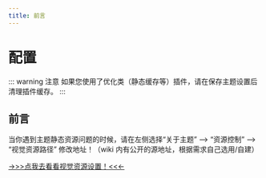 ```yaml
---
title: 前言
---
```

<style>
  h4{
    font-size: 18px;
  }
  h5{
    font-size: 15px;
  }
</style>
# 配置

::: warning 注意
如果您使用了优化类（静态缓存等）插件，请在保存主题设置后清理插件缓存。
:::

## 前言

当你遇到主题静态资源问题的时候，请在左侧选择“关于主题” --> “资源控制” --> “视觉资源路径” 修改地址！（wiki 内有公开的源地址，根据需求自己选用/自建）

[->>>点我去看看视觉资源设置！<<<-](/Settings/About/#%E8%A7%86%E8%A7%89%E8%B5%84%E6%BA%90%E8%B7%AF%E5%BE%84)
